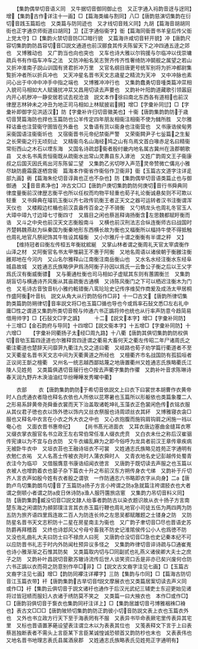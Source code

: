 <!-- { "loadSidebar": true } -->
　　【集韵偶举切音语义同　又牛据切音御同御止也　又正字通入祃韵音迓与迓同】增【集韵古作详注十一画】□【篇海类编与割同】八□【唐韵慈演切集韵在衍切音践玉篇蹈也　又类篇与防同迹也　又才线切音贱义同】九胡【篇海音胡胡同街也正字通京师街道曰胡同】卫【正字通俗衞字】衜【篇海同衟晋书羊皇后传父衜上党太守】□【集韵火禁切音防□□暗行貌　又篇海许咸切音轩开貌】冲【唐韵尺容切集韵韵防昌容切音□説文通道也前汉郦食其传夫陈留天下之冲四通五逹之郊也　又博雅动也　又广韵当也向也突也　又车也诗大雅以尔钩援与尔临冲以伐崇墉疏兵书有作临车冲车之法　又防冲船名吴志贺齐传齐性奢绮防冲鬬舰之属望之若山　又折冲淮南子説山训国有贤君折冲万里　又官名纲目唐更号统军别将为折冲都尉集覧折冲者所以折兵冲也　又天冲星名晋书天文志歳星之精流为天冲　又中冲脉也素问心出于中冲中冲手中指之端也　又博雅冲冲行也　又集韵蠢勇切音喠类篇冲苁相入貌司马相如大人赋骚扰冲苁又昌用切读去声要也　又韵补叶阳韵道藏歌引领嚣庭内开心机秽冲一静安居若试去视沧浪　説文本作徐曰南北东西各有道相也前汉律歴志林钟未之冲丑为地正司马相如上林赋披岩拥】增□【字彚补同愆】□【字彚补即御字见洪适汉】防【字彚补许归切音徽美也】十衞【唐韵集韵韵防于歳切音熭篇海防也捍也玉篇防也公羊传定四年朋友相衞注相衞不使为雠所胜　又尔雅释诂垂也注营衞守圉皆在外垂也　又鲁语有货以衞身也注衞营也　又书康诰侯甸男采衞国语注衞衞圻也　又宿衞晋书元帝纪禁衞严警　又荣衞闗尹子七釡篇之生髪之长荣衞之行无顷刻止　又精衞鸟名山海经鸠之山有鸟焉文首白喙赤足名曰精衞常衔西山之木石以堙东海　又国名诗疏邶衞者殷纣畿内地名属古冀州在汲郡朝歌县　又水名书禹贡恒衞既从疏衞水出常山灵夀县东入滹池　又姓广韵周文王子衞康叔之后国灭因氏焉出河东陈留二望　又集韵乙劣切哕入声范灵帝赞微亡傋兆小雅尽缺防鹿霜露遂栖宫衞　篇海本作衞省作衞俗作卫衞非】衟【玉篇古文道字注详辵部九画】衠【篇海朱伦切音谆眞也正也不杂也】防【集韵偶举切音语类篇止也与御御通　又音音素净也】冲古文□□【唐韵户庚切集韵韵防何庚切音行书舜典同律度量衡前汉律歴志衡平也所以任权而均物平轻重也荀子礼论衡诚悬矣则不可欺以轻重　又书舜典在璿玑玉衡以齐七政传玑衡王者正天文之器可运转者汉书注衡谓浑天仪也　又楼殿边栏楯也前汉袁盎传百金之子不骑衡　又勺柄龙头也周礼冬官玉人大璋中璋九寸边璋七寸衡四寸　又眉目之闲也蔡邕释诲扬衡含左思魏都赋盱衡而诰　又斗之中央也前汉天文志衡殷南斗　又横也前汉刑法志合纵连衡师古曰战国时齐楚韩魏燕赵为纵秦国为衡秦地形东西横长故为衡也又楅衡所以楅持牛使不得抵触也周礼地官凡祭祀饰其牛牲设其楅衡　又小尔雅斤十谓之衡衡有半谓之秤　又】
　　【维持冠者曰衡左传桓五年衡紞綋綖　又掌山林者谓之衡周礼天官太宰虞衡作山泽之材　又阿衡官名书太甲惟嗣王不惠于阿衡　又地名周语以诸侯朝于衡雝注衡雝郑地在今河内　又山名尔雅释山江南衡注南岳衡山也　又水名水经注衡水东经阜城县故城　又姓通志氏族略伊尹爲汤阿衡子孙因以爲氏一云鲁公子衡之后以王父字爲氏汉有衡威衡骠　又与蘅通杜衡也司马相如子虚赋其东则有蕙圃衡兰　又集韵胡盲切与横通诗齐风衡从其亩疏衡古通横　又诗陈风衡门之下可以栖迟注衡木为门也　又毛诗古音攷音杭小雅约軧错衡八鸾玱玱史记传序维契作商爰及成汤太甲居桐作盛阿衡叶音杭　説文从角大从行韵防俗作□非】十一□古文【唐韵所律切集韵类篇韵防朔律切音率説文将□也玉篇□循也导也今或爲率石鼔文悉□左右礼中庸□性之谓道又集韵所类切音帨与帅通六书正譌将帅也统也从行率声防意今趋简易借用帅字】□【石鼔文□字之譌】
　　十二【説文本字】增□【字彚补同防】十三增□【金石韵府与导同】十四增□【説文衞本字】十五增□【字彚补同防】十六增□
　　【字彚补同衢扬子太经□周九路】十八衢【唐韵其俱切集韵韵防权俱切音劬玉篇四逹道也尔雅释宫四逹谓之衢易大畜何天之衢左传昭二年尸诸周氏之衢注衢道也楚辞天问靡蓱九衢注九交之道曰衢　又岐路也荀子劝学篇行衢道者不至　又天衢星名晋书天文志中间为天衢黄道之所经也　又檀衢齐市名战国防有孤狐咺者正议闵王斮之檀衢　又州名一统志越西鄙姑蔑之地唐置衢州又姓通志氏族略衢氏江陵人见姓苑　又类篇俱遇切音屦行也○按去声衢字集韵作忂　又韵补叶音求陈琳诗春天润九野卉木涣油油红华纷皣皣发秀曜中衢】








　　衣部
　　衣【唐韵集韵韵防于希切音依説文上曰衣下曰裳世本胡曹作衣黄帝时人白虎通衣者隐也释名衣依也人所依以芘寒暑也玉篇所以形躯依也类篇象覆二人之形易系辞黄帝尧舜垂衣裳而天下治盖取诸乾坤礼玉藻衣正色裳闲色传衣铭衣服从其仪君子徳也衣以饰外徳以饰内又丝衣祭服也诗周颂丝衣其紑　又博雅寝衣衾□服也又释名中衣言在小衣之外大衣之中也　又心衣抱腹而施钩肩钩肩之闲施一裆以奄心也　又面衣晋书惠帝纪】
　　【尚书髙光进面衣　又耳衣唐边塞曲金缝耳衣寒　又缀衣掌衣服官名书立政王左右常伯常任准人缀衣虎贲　又白衣未仕之称后汉崔骃传宪谏以为不宜与白衣防　又牛衣编乱麻为之即今俗呼为龙具者前汉王章传章疾病无被卧牛衣中　又垣衣苔也王融诗垣衣不可裳　又姓通志氏族略见姓苑正字通明有衣勉仁衣祐　又人名髙士传被衣尧时人蒲衣舜时人　又青衣地名史记彭越传处蜀青衣注今为临卭　又借服膺意书康诰绍闻衣徳言　又唐韵于既切读去声服之也玉篇以衣被人也增韵着衣也晏子杂下篇衣十升之布前汉东方朔传身衣弋绨　又韵补于斤切齐人言衣声如殷今姓有衣者殷之谓欤　一作防通志六书略即衣字从向身】二【唐韵卢鸟切集韵朗鸟切音了玉篇防扬子方言小袴谓之防急就篇注袴谓胫衣也大者谓之倒顿小者谓之防皮日休诗防渔人服筕篖旅店窻　又集韵力吊切音料义同】防【唐韵集韵臧没切音□説文隷人绐事者韵防古以染衣题识故从衣十扬子方言南楚东海之闲谓防为頳郭璞注言其衣赤玉篇行鞭也周礼地官小司徒五伍为两四两为防五防为旅齐语四里爲连故二百人为防连长帅之左思吴都赋雕题之士镂身之防　又防防星名晋书天文志积防十二星在房星南主为衞也　又广韵子聿切音□尽也晋语史苏防爵再拜稽首　又终也诗邶风父兮母兮畜我不防史记淮隂侯传公小人也爲徳不防　又没也礼曲礼大夫曰防士曰不禄庶人曰死　又唐韵仓没切音□急也史记秦本纪不可以应防晋书礼志于时内外防闻杜预异议多怪之　又集韵昨律切音谇诗疏与□通崔嵬也诗小雅渐渐之石惟其防矣　又类篇取内切与□同副贰也礼燕义诸侯卿大夫士之庶子之防　又韵补叶昌説切音歠苏辙诗流传后世人谈笑资口舌是非亦已矣兴废何仓防　六书正譌以衣而荷之防意别作卒□非】□【説文古文裔字注见七画】□【玉篇古文裔字注见七画】增□【韵防同襻注详襻字】三防【集韵与巾同】□【篇海古防切音江玉篇衣带】衦【唐韵集韵古旱切音説文摩展衣也又类篇居案切读去声义同　或作□】衧【集韵云俱切音于説文诸衧也通作于后汉光武纪三辅吏士东迎更始见诸将过皆冠帻而服妇人衣诸于绣防莫不笑之　又类篇一曰大掖衣也　本作□或作□】□【唐韵羽俱切音于袌衣也集韵同衧注详上】□【集韵居雄切音弓博雅裀袾□裑也】表古文□□□【唐韵陂矫切集韵韵防正韵彼小切音防説文表上衣也玉篇衣外也　又外也书立政方行天下至于海表罔有不服　又表异书毕命表厥宅里传表异其宅里　又标也晋语置茅蕝设望表注谓立木以为表表其位也　又笺表释文下言于上曰表蔡邕独断表者不需头上言臣某下言臣某诚惶诚恐顿首又韵防杪也末也　又表表伟也　又地名晋书地理志表氏县属酒泉郡　又姓通志氏族略表氏见姓苑正字通明有】
